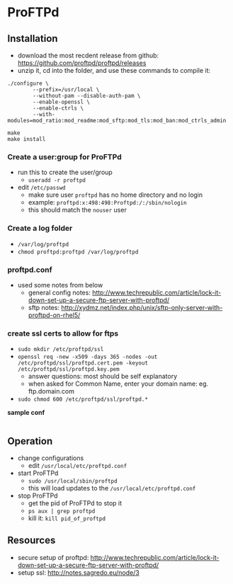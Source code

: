 ProFTPd
=======

Installation
------------
- download the most recdent release from github: https://github.com/proftpd/proftpd/releases
- unzip it, cd into the folder, and use these commands to compile it:

```
./configure \
        --prefix=/usr/local \
        --without-pam --disable-auth-pam \
        --enable-openssl \
        --enable-ctrls \
        --with-modules=mod_ratio:mod_readme:mod_sftp:mod_tls:mod_ban:mod_ctrls_admin

make
make install
```

### Create a user:group for ProFTPd
- run this to create the user/group
  -  `useradd -r proftpd`
- edit `/etc/passwd`
  - make sure user `proftpd` has no home directory and no login
  - example: `proftpd:x:498:498:Proftpd:/:/sbin/nologin`
  - this should match the `nouser` user

### Create a log folder
- `/var/log/proftpd`
- `chmod proftpd:proftpd /var/log/proftpd`

### proftpd.conf
- used some notes from below
  - general config notes: http://www.techrepublic.com/article/lock-it-down-set-up-a-secure-ftp-server-with-proftpd/
  - sftp notes: http://xydmz.net/index.php/unix/sftp-only-server-with-proftpd-on-rhel5/

### create ssl certs to allow for ftps
- `sudo mkdir /etc/proftpd/ssl`
- `openssl req -new -x509 -days 365 -nodes -out /etc/proftpd/ssl/proftpd.cert.pem -keyout /etc/proftpd/ssl/proftpd.key.pem`
  - answer questions: most should be self explanatory
  - when asked for Common Name, enter your domain name: eg. ftp.domain.com
- `sudo chmod 600 /etc/proftpd/ssl/proftpd.*`

**sample conf**
```
```

Operation
---------
- change configurations
  - edit `/usr/local/etc/proftpd.conf`
- start ProFTPd
  - `sudo /usr/local/sbin/proftpd`
  - this will load updates to the `/usr/local/etc/proftpd.conf`
- stop ProFTPd
  - get the pid of ProFTPd to stop it
  - `ps aux | grep proftpd`
  - kill it: `kill pid_of_proftpd`

Resources
---------
- secure setup of proftpd: http://www.techrepublic.com/article/lock-it-down-set-up-a-secure-ftp-server-with-proftpd/
- setup ssl: http://notes.sagredo.eu/node/3
